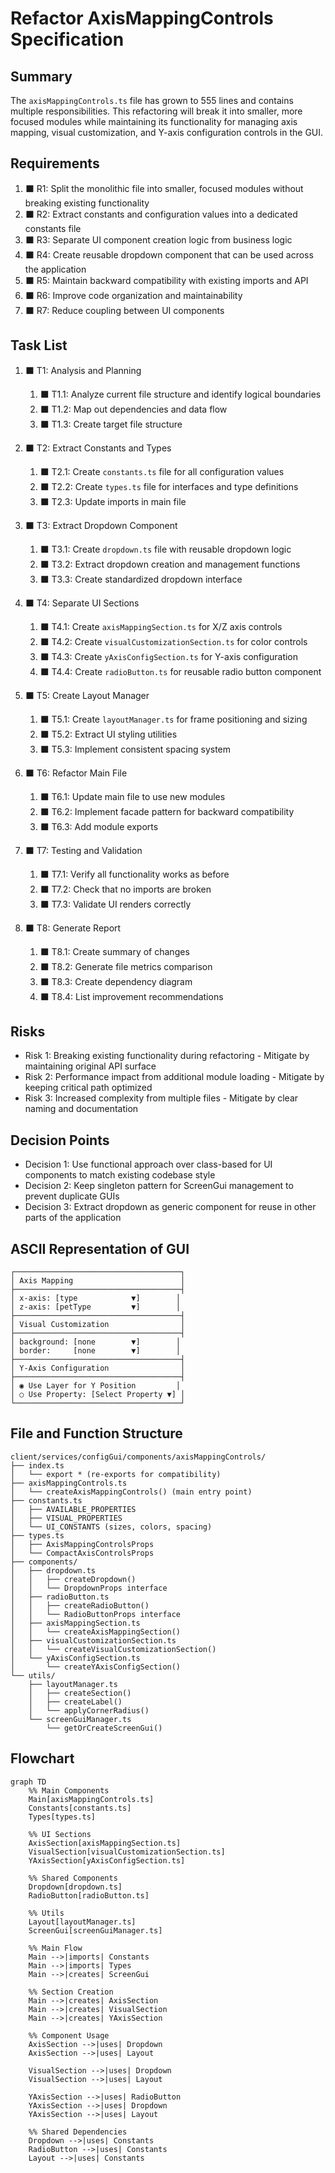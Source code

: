 # Refactor AxisMappingControls Specification

## Summary

The `axisMappingControls.ts` file has grown to 555 lines and contains multiple responsibilities. This refactoring will break it into smaller, more focused modules while maintaining its functionality for managing axis mapping, visual customization, and Y-axis configuration controls in the GUI.

## Requirements

1. ⬛ R1: Split the monolithic file into smaller, focused modules without breaking existing functionality
2. ⬛ R2: Extract constants and configuration values into a dedicated constants file
3. ⬛ R3: Separate UI component creation logic from business logic
4. ⬛ R4: Create reusable dropdown component that can be used across the application
5. ⬛ R5: Maintain backward compatibility with existing imports and API
6. ⬛ R6: Improve code organization and maintainability
7. ⬛ R7: Reduce coupling between UI components

## Task List

1. ⬛ T1: Analysis and Planning
   1. ⬛ T1.1: Analyze current file structure and identify logical boundaries
   2. ⬛ T1.2: Map out dependencies and data flow
   3. ⬛ T1.3: Create target file structure

2. ⬛ T2: Extract Constants and Types
   1. ⬛ T2.1: Create `constants.ts` file for all configuration values
   2. ⬛ T2.2: Create `types.ts` file for interfaces and type definitions
   3. ⬛ T2.3: Update imports in main file

3. ⬛ T3: Extract Dropdown Component
   1. ⬛ T3.1: Create `dropdown.ts` file with reusable dropdown logic
   2. ⬛ T3.2: Extract dropdown creation and management functions
   3. ⬛ T3.3: Create standardized dropdown interface

4. ⬛ T4: Separate UI Sections
   1. ⬛ T4.1: Create `axisMappingSection.ts` for X/Z axis controls
   2. ⬛ T4.2: Create `visualCustomizationSection.ts` for color controls
   3. ⬛ T4.3: Create `yAxisConfigSection.ts` for Y-axis configuration
   4. ⬛ T4.4: Create `radioButton.ts` for reusable radio button component

5. ⬛ T5: Create Layout Manager
   1. ⬛ T5.1: Create `layoutManager.ts` for frame positioning and sizing
   2. ⬛ T5.2: Extract UI styling utilities
   3. ⬛ T5.3: Implement consistent spacing system

6. ⬛ T6: Refactor Main File
   1. ⬛ T6.1: Update main file to use new modules
   2. ⬛ T6.2: Implement facade pattern for backward compatibility
   3. ⬛ T6.3: Add module exports

7. ⬛ T7: Testing and Validation
   1. ⬛ T7.1: Verify all functionality works as before
   2. ⬛ T7.2: Check that no imports are broken
   3. ⬛ T7.3: Validate UI renders correctly

8. ⬛ T8: Generate Report
   1. ⬛ T8.1: Create summary of changes
   2. ⬛ T8.2: Generate file metrics comparison
   3. ⬛ T8.3: Create dependency diagram
   4. ⬛ T8.4: List improvement recommendations

## Risks

- Risk 1: Breaking existing functionality during refactoring - Mitigate by maintaining original API surface
- Risk 2: Performance impact from additional module loading - Mitigate by keeping critical path optimized
- Risk 3: Increased complexity from multiple files - Mitigate by clear naming and documentation

## Decision Points

- Decision 1: Use functional approach over class-based for UI components to match existing codebase style
- Decision 2: Keep singleton pattern for ScreenGui management to prevent duplicate GUIs
- Decision 3: Extract dropdown as generic component for reuse in other parts of the application

## ASCII Representation of GUI

```
┌─────────────────────────────────────┐
│ Axis Mapping                        │
├─────────────────────────────────────┤
│ x-axis: [type            ▼]        │
│ z-axis: [petType         ▼]        │
├─────────────────────────────────────┤
│ Visual Customization                │
├─────────────────────────────────────┤
│ background: [none        ▼]        │
│ border:     [none        ▼]        │
├─────────────────────────────────────┤
│ Y-Axis Configuration                │
├─────────────────────────────────────┤
│ ◉ Use Layer for Y Position         │
│ ○ Use Property: [Select Property ▼] │
└─────────────────────────────────────┘
```

## File and Function Structure

```
client/services/configGui/components/axisMappingControls/
├── index.ts
│   └── export * (re-exports for compatibility)
├── axisMappingControls.ts
│   └── createAxisMappingControls() (main entry point)
├── constants.ts
│   ├── AVAILABLE_PROPERTIES
│   ├── VISUAL_PROPERTIES
│   └── UI_CONSTANTS (sizes, colors, spacing)
├── types.ts
│   ├── AxisMappingControlsProps
│   └── CompactAxisControlsProps
├── components/
│   ├── dropdown.ts
│   │   ├── createDropdown()
│   │   └── DropdownProps interface
│   ├── radioButton.ts
│   │   ├── createRadioButton()
│   │   └── RadioButtonProps interface
│   ├── axisMappingSection.ts
│   │   └── createAxisMappingSection()
│   ├── visualCustomizationSection.ts
│   │   └── createVisualCustomizationSection()
│   └── yAxisConfigSection.ts
│       └── createYAxisConfigSection()
└── utils/
    ├── layoutManager.ts
    │   ├── createSection()
    │   ├── createLabel()
    │   └── applyCornerRadius()
    └── screenGuiManager.ts
        └── getOrCreateScreenGui()
```

## Flowchart

```mermaid
graph TD
    %% Main Components
    Main[axisMappingControls.ts]
    Constants[constants.ts]
    Types[types.ts]
    
    %% UI Sections
    AxisSection[axisMappingSection.ts]
    VisualSection[visualCustomizationSection.ts]
    YAxisSection[yAxisConfigSection.ts]
    
    %% Shared Components
    Dropdown[dropdown.ts]
    RadioButton[radioButton.ts]
    
    %% Utils
    Layout[layoutManager.ts]
    ScreenGui[screenGuiManager.ts]
    
    %% Main Flow
    Main -->|imports| Constants
    Main -->|imports| Types
    Main -->|creates| ScreenGui
    
    %% Section Creation
    Main -->|creates| AxisSection
    Main -->|creates| VisualSection
    Main -->|creates| YAxisSection
    
    %% Component Usage
    AxisSection -->|uses| Dropdown
    AxisSection -->|uses| Layout
    
    VisualSection -->|uses| Dropdown
    VisualSection -->|uses| Layout
    
    YAxisSection -->|uses| RadioButton
    YAxisSection -->|uses| Dropdown
    YAxisSection -->|uses| Layout
    
    %% Shared Dependencies
    Dropdown -->|uses| Constants
    RadioButton -->|uses| Constants
    Layout -->|uses| Constants
```
